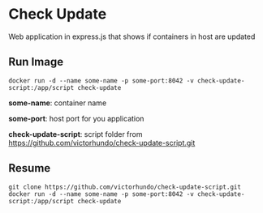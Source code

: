 # Check Update
Web application in express.js that shows if containers in host are updated

## Run Image
`docker run -d --name some-name -p some-port:8042 -v check-update-script:/app/script check-update`


**some-name**: container name

**some-port**: host port for you application

**check-update-script**: script folder from https://github.com/victorhundo/check-update-script.git

## Resume

```
git clone https://github.com/victorhundo/check-update-script.git
docker run -d --name some-name -p some-port:8042 -v check-update-script:/app/script check-update
```

